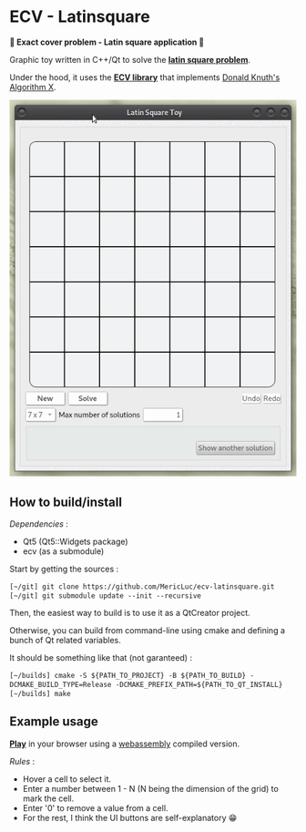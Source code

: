 # ECV - Latinsquare

**:star2: Exact cover problem - Latin square application :star2:**

Graphic toy written in C++/Qt to solve the [**latin square problem**](https://en.wikipedia.org/wiki/Latin_square).

Under the hood, it uses the [**ECV library**](https://github.com/MericLuc/ecv) that implements [Donald Knuth's Algorithm X](https://arxiv.org/pdf/cs/0011047v1.pdf). 

![example](imgs/example.gif)

## How to build/install

_Dependencies_ : 
  - Qt5 (Qt5::Widgets package)
  - ecv (as a submodule)

Start by getting the sources :

```
[~/git] git clone https://github.com/MericLuc/ecv-latinsquare.git
[~/git] git submodule update --init --recursive
```

Then, the easiest way to build is to use it as a QtCreator project.

Otherwise, you can build from command-line using cmake and defining a bunch of Qt related variables.

It should be something like that (not garanteed) : 

```
[~/builds] cmake -S ${PATH_TO_PROJECT} -B ${PATH_TO_BUILD} -DCMAKE_BUILD_TYPE=Release -DCMAKE_PREFIX_PATH=${PATH_TO_QT_INSTALL}
[~/builds] make
```

## Example usage

[**Play**](https://mericluc.github.io/ecv/latinsquare/app.html) in your browser using a [webassembly](https://webassembly.org/) compiled version.

_Rules_ : 
  - Hover a cell to select it.
  - Enter a number between 1 - N (N being the dimension of the grid) to mark the cell.
  - Enter '0' to remove a value from a cell.
  - For the rest, I think the UI buttons are self-explanatory 😁